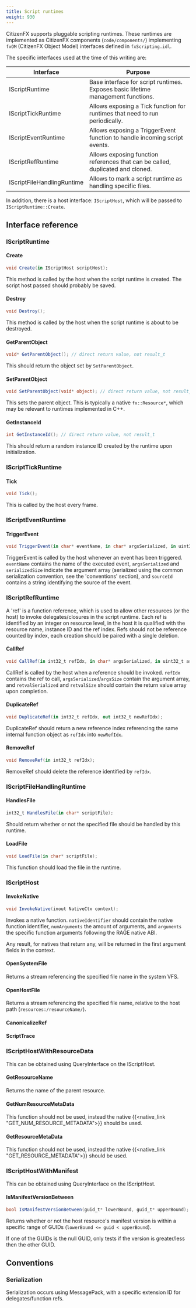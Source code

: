 ```yaml
--- 
title: Script runtimes
weight: 930
---
```


CitizenFX supports pluggable scripting runtimes. These runtimes are implemented as CitizenFX components (`code/components/`) implementing `fxOM` (CitizenFX Object Model) interfaces defined in `fxScripting.idl`.

The specific interfaces used at the time of this writing are:

|         Interface          |                                     Purpose                                      |
| -------------------------- | -------------------------------------------------------------------------------- |
| IScriptRuntime             | Base interface for script runtimes. Exposes basic lifetime management functions. |
| IScriptTickRuntime         | Allows exposing a Tick function for runtimes that need to run periodically.      |
| IScriptEventRuntime        | Allows exposing a TriggerEvent function to handle incoming script events.        |
| IScriptRefRuntime          | Allows exposing function references that can be called, duplicated and cloned.   |
| IScriptFileHandlingRuntime | Allows to mark a script runtime as handling specific files.                      |

In addition, there is a host interface: `IScriptHost`, which will be passed to `IScriptRuntime::Create`.

## Interface reference

### IScriptRuntime

#### Create

```cs
void Create(in IScriptHost scriptHost);
```

This method is called by the host when the script runtime is created. The script host passed should probably be saved.

#### Destroy

```cs
void Destroy();
```

This method is called by the host when the script runtime is about to be destroyed.

#### GetParentObject

```cs
void* GetParentObject(); // direct return value, not result_t
```

This should return the object set by `SetParentObject`.

#### SetParentObject

```cs
void SetParentObject(void* object); // direct return value, not result_t
```

This sets the parent object. This is typically a native `fx::Resource*`, which may be relevant to runtimes implemented in C++.

#### GetInstanceId

```cs
int GetInstanceId(); // direct return value, not result_t
```

This should return a random instance ID created by the runtime upon initialization.

### IScriptTickRuntime

#### Tick

```cs
void Tick();
```

This is called by the host every frame.

### IScriptEventRuntime

#### TriggerEvent

```cs
void TriggerEvent(in char* eventName, in char* argsSerialized, in uint32_t serializedSize, in char* sourceId);
```

TriggerEvent is called by the host whenever an event has been triggered. `eventName` contains the name of the executed event,
`argsSerialized` and `serializedSize` indicate the argument array (serialized using the common serialization convention, see the 'conventions' section), and
`sourceId` contains a string identifying the source of the event.

### IScriptRefRuntime

A 'ref' is a function reference, which is used to allow other resources (or the host) to invoke delegates/closures in the script runtime.
Each ref is identified by an integer on resource level, in the host it is qualified with the resource name, instance ID and the ref index.
Refs should not be reference counted by index, each creation should be paired with a single deletion.

#### CallRef

```cs
void CallRef(in int32_t refIdx, in char* argsSerialized, in uint32_t argsSize, out char* retvalSerialized, out uint32_t retvalSize);
```

CallRef is called by the host when a reference should be invoked. `refIdx` contains the ref to call, `argsSerialized`/`argsSize` contain the argument array, and `retvalSerialized` and `retvalSize` should contain the return value array upon completion.

#### DuplicateRef

```cs
void DuplicateRef(in int32_t refIdx, out int32_t newRefIdx);
```

DuplicateRef should return a new reference index referencing the same internal function object as `refIdx` into `newRefIdx`.

#### RemoveRef

```cs
void RemoveRef(in int32_t refIdx);
```

RemoveRef should delete the reference identified by `refIdx`.

### IScriptFileHandlingRuntime

#### HandlesFile

```cs
int32_t HandlesFile(in char* scriptFile);
```

Should return whether or not the specified file should be handled by this runtime.

#### LoadFile

```cs
void LoadFile(in char* scriptFile);
```

This function should load the file in the runtime.

### IScriptHost

#### InvokeNative

```cs
void InvokeNative(inout NativeCtx context);
```

Invokes a native function. `nativeIdentifier` should contain the native function identifier, `numArguments` the amount of arguments, and `arguments` the specific function arguments following the RAGE native ABI.

Any result, for natives that return any, will be returned in the first argument fields in the context.

#### OpenSystemFile

Returns a stream referencing the specified file name in the system VFS.

#### OpenHostFile

Returns a stream referencing the specified file name, relative to the host path (`resources:/resourceName/`).

#### CanonicalizeRef

#### ScriptTrace

### IScriptHostWithResourceData

This can be obtained using QueryInterface on the IScriptHost.

#### GetResourceName

Returns the name of the parent resource.

#### GetNumResourceMetaData

This function should not be used, instead the native {{<native_link "GET_NUM_RESOURCE_METADATA">}} should be used.

#### GetResourceMetaData

This function should not be used, instead the native {{<native_link "GET_RESOURCE_METADATA">}} should be used.

### IScriptHostWithManifest

This can be obtained using QueryInterface on the IScriptHost.

#### IsManifestVersionBetween

```cs
bool IsManifestVersionBetween(guid_t* lowerBound, guid_t* upperBound);
```

Returns whether or not the host resource's manifest version is within a specific range of GUIDs (`lowerBound <= guid < upperBound`).

If one of the GUIDs is the null GUID, only tests if the version is greater/less then the other GUID.

## Conventions

### Serialization

Serialization occurs using MessagePack, with a specific extension ID for delegates/function refs.
